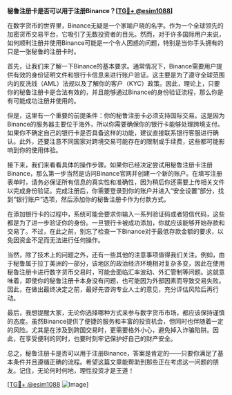 **秘鲁注册卡是否可以用于注册Binance？[[TG💪+ @esim1088](https://t.me/s/esim1088)]**

在数字货币的世界里，Binance无疑是一个家喻户晓的名字。作为一个全球领先的加密货币交易平台，它吸引了无数投资者的目光。然而，对于许多国际用户来说，如何顺利注册并使用Binance可能是一个令人困惑的问题，特别是当你手头拥有的只是一张秘鲁的注册卡时。

首先，让我们来了解一下Binance的基本要求。通常情况下，Binance需要用户提供有效的身份证明文件和银行卡信息来进行账户验证。这主要是为了遵守全球范围内的反洗钱（AML）法规以及了解你的客户（KYC）政策。因此，理论上，只要你的秘鲁注册卡是合法有效的，并且能够通过Binance的身份验证流程，那么你是有可能成功注册并使用的。

但是，这里有一个重要的前提条件：你的秘鲁注册卡必须支持国际交易。这是因为Binance的服务器主要位于海外，所以你需要确保你的银行卡能够处理跨境支付。如果你不确定自己的银行卡是否具备这样的功能，建议直接联系银行客服进行确认。此外，还要注意不同国家对跨境交易可能存在的限制或手续费，这些都可能影响到你的使用体验。

接下来，我们来看看具体的操作步骤。如果你已经决定尝试用秘鲁注册卡注册Binance，那么第一步当然是访问Binance官网并创建一个新的账户。在填写注册表单时，请务必保证所有信息的真实性和准确性，因为稍后你还需要上传相关文件以完成身份验证。完成注册后，你需要登录到你的账户并进入“安全设置”部分，找到“银行账户”选项，然后添加你的秘鲁注册卡作为付款方式。

在添加银行卡的过程中，系统可能会要求你输入一系列验证码或者短信代码，这些都是为了进一步验证你的身份。一旦银行卡被成功添加，你就应该能够开始存款和交易了。不过，在此之前，别忘了检查一下Binance对于最低存款金额的要求，以免因资金不足而无法进行任何操作。

当然，除了技术上的问题之外，还有一些其他的注意事项值得我们关注。例如，由于秘鲁属于拉丁美洲的一部分，该地区的政治经济环境相对复杂多变，因此在使用秘鲁注册卡进行数字货币交易时，可能会面临汇率波动、外汇管制等问题。这就意味着，即使你的秘鲁注册卡本身没有问题，也可能因为外部因素而导致交易失败。因此，在做出最终决定之前，最好先咨询专业人士的意见，充分评估风险后再行动。

最后，我想提醒大家，无论你选择哪种方式来参与数字货币市场，都应该保持谨慎的态度。虽然Binance提供了便捷的服务和丰富的投资机会，但同时也伴随着一定的风险。尤其是在涉及到跨国交易时，更需要格外小心，避免掉入诈骗陷阱。因此，在享受便利的同时，也要时刻牢记保护好自己的财产安全。

总之，秘鲁注册卡是否可以用于注册Binance，答案是肯定的——只要你满足了基本条件并且遵循正确的流程。希望这篇文章能帮助到那些正在考虑这一问题的朋友。记住，无论何时何地，理性投资才是王道！

[[TG💪+ @esim1088](https://t.me/s/esim1088) ![Image](https://i.postimg.cc/4NQfJmqS/Snipaste-2025-05-13-00-14-12.png)]